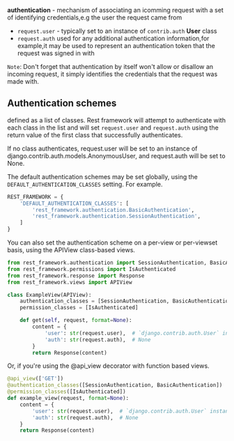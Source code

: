 __authentication__ - mechanism of associating an icomming request with a set of identifying credentials,e.g the user the request came from

- `request.user` - typically set to an instance of `contrib.auth` **User** class
- `request.auth` used for any additional authentication information,for example,it may be used to represent an authentication token that the request was signed in with

`Note`: Don't forget that authentication by itself won't allow or disallow an incoming request, it simply identifies the credentials that the request was made with.
## Authentication schemes
defined as a list of classes. Rest framework will attempt to authenticate with each class in the list and will set `request.user` and `request.auth` using the return value of the first class that successfully authenticates.

If no class authenticates, request.user will be set to an instance of django.contrib.auth.models.AnonymousUser, and request.auth will be set to None.

The default authentication schemes may be set globally, using the `DEFAULT_AUTHENTICATION_CLASSES` setting. For example.
```py
REST_FRAMEWORK = {
    'DEFAULT_AUTHENTICATION_CLASSES': [
        'rest_framework.authentication.BasicAuthentication',
        'rest_framework.authentication.SessionAuthentication',
    ]
}
```

You can also set the authentication scheme on a per-view or per-viewset basis, using the APIView class-based views.

```py
from rest_framework.authentication import SessionAuthentication, BasicAuthentication
from rest_framework.permissions import IsAuthenticated
from rest_framework.response import Response
from rest_framework.views import APIView

class ExampleView(APIView):
    authentication_classes = [SessionAuthentication, BasicAuthentication]
    permission_classes = [IsAuthenticated]

    def get(self, request, format=None):
        content = {
            'user': str(request.user),  # `django.contrib.auth.User` instance.
            'auth': str(request.auth),  # None
        }
        return Response(content)
```

Or, if you're using the @api_view decorator with function based views.
```py
@api_view(['GET'])
@authentication_classes([SessionAuthentication, BasicAuthentication])
@permission_classes([IsAuthenticated])
def example_view(request, format=None):
    content = {
        'user': str(request.user),  # `django.contrib.auth.User` instance.
        'auth': str(request.auth),  # None
    }
    return Response(content)
```